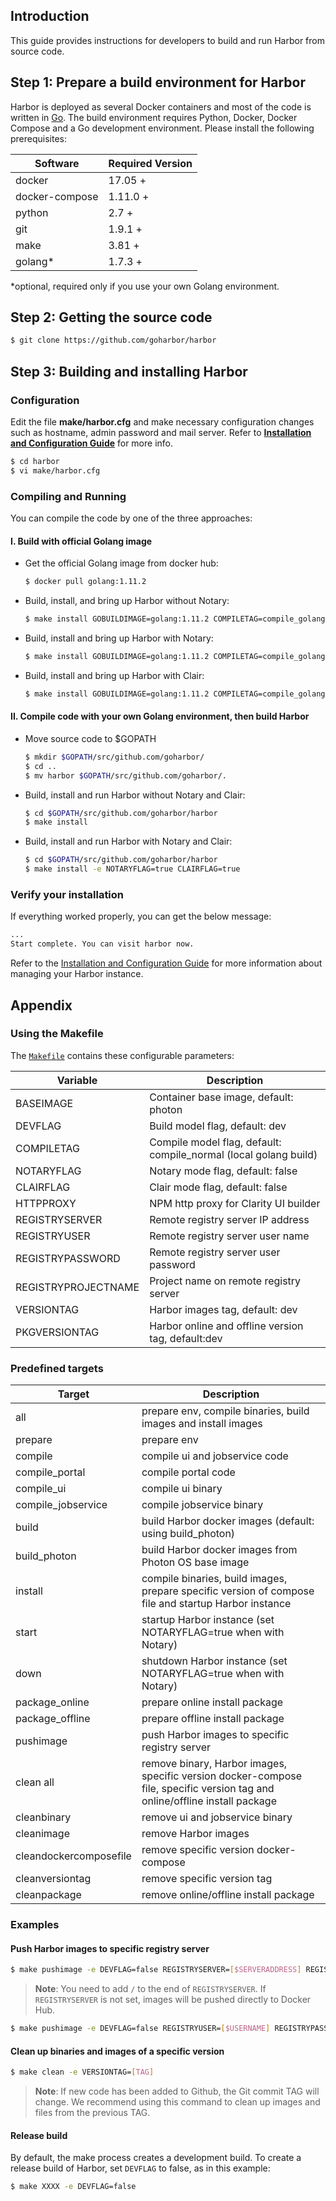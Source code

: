 ## Introduction

This guide provides instructions for developers to build and run Harbor from source code.

## Step 1: Prepare a build environment for Harbor

Harbor is deployed as several Docker containers and most of the code is written in [Go](https://golang.org). The build environment requires Python, Docker, Docker Compose and a Go development environment. Please install the following prerequisites:


Software              | Required Version
----------------------|--------------------------
docker                | 17.05 +
docker-compose        | 1.11.0 +
python                | 2.7 +
git                   | 1.9.1 +
make                  | 3.81 +
golang*               | 1.7.3 +

*optional, required only if you use your own Golang environment.


## Step 2: Getting the source code

```sh
$ git clone https://github.com/goharbor/harbor
```

## Step 3: Building and installing Harbor

### Configuration

Edit the file **make/harbor.cfg** and make necessary configuration changes such as hostname, admin password and mail server. Refer to **[Installation and Configuration Guide](installation_guide.md#configuring-harbor)** for more info.

```sh
$ cd harbor
$ vi make/harbor.cfg
```

### Compiling and Running

You can compile the code by one of the three approaches:

#### I. Build with official Golang image

* Get the official Golang image from docker hub:

   ```sh
   $ docker pull golang:1.11.2
   ```

*  Build, install, and bring up Harbor without Notary:

   ```sh
   $ make install GOBUILDIMAGE=golang:1.11.2 COMPILETAG=compile_golangimage
   ```

*  Build, install and bring up Harbor with Notary:

   ```sh
   $ make install GOBUILDIMAGE=golang:1.11.2 COMPILETAG=compile_golangimage NOTARYFLAG=true
   ```

*  Build, install and bring up Harbor with Clair:

   ```sh
   $ make install GOBUILDIMAGE=golang:1.11.2 COMPILETAG=compile_golangimage CLAIRFLAG=true
   ```

#### II. Compile code with your own Golang environment, then build Harbor

* Move source code to $GOPATH

   ```sh
   $ mkdir $GOPATH/src/github.com/goharbor/
   $ cd ..
   $ mv harbor $GOPATH/src/github.com/goharbor/.
   ```

*  Build, install and run Harbor without Notary and Clair:

   ```sh
   $ cd $GOPATH/src/github.com/goharbor/harbor
   $ make install
   ```

*  Build, install and run Harbor with Notary and Clair:

   ```sh
   $ cd $GOPATH/src/github.com/goharbor/harbor
   $ make install -e NOTARYFLAG=true CLAIRFLAG=true
   ```   
 
### Verify your installation

If everything worked properly, you can get the below message:

   ```sh
   ...
   Start complete. You can visit harbor now.
   ```

Refer to the [Installation and Configuration Guide](installation_guide.md#managing-harbors-lifecycle) for more information about managing your Harbor instance.   

## Appendix

### Using the Makefile

The [`Makefile`](../Makefile) contains these configurable parameters:

Variable           | Description
-------------------|-------------
BASEIMAGE          | Container base image, default: photon
DEVFLAG            | Build model flag, default: dev
COMPILETAG         | Compile model flag, default: compile_normal (local golang build)
NOTARYFLAG         | Notary mode flag, default: false
CLAIRFLAG          | Clair mode flag, default: false
HTTPPROXY          | NPM http proxy for Clarity UI builder
REGISTRYSERVER     | Remote registry server IP address
REGISTRYUSER       | Remote registry server user name
REGISTRYPASSWORD   | Remote registry server user password
REGISTRYPROJECTNAME| Project name on remote registry server
VERSIONTAG         | Harbor images tag, default: dev
PKGVERSIONTAG      | Harbor online and offline version tag, default:dev

### Predefined targets

Target              | Description
--------------------|-------------
all                 | prepare env, compile binaries, build images and install images
prepare             | prepare env
compile             | compile ui and jobservice code
compile_portal      | compile portal code
compile_ui          | compile ui binary
compile_jobservice  | compile jobservice binary
build               | build Harbor docker images (default: using build_photon)
build_photon        | build Harbor docker images from Photon OS base image
install             | compile binaries, build images, prepare specific version of compose file and startup Harbor instance
start               | startup Harbor instance (set NOTARYFLAG=true when with Notary)
down                | shutdown Harbor instance (set NOTARYFLAG=true when with Notary)
package_online      | prepare online install package
package_offline     | prepare offline install package
pushimage           | push Harbor images to specific registry server
clean all           | remove binary, Harbor images, specific version docker-compose file, specific version tag and online/offline install package
cleanbinary         | remove ui and jobservice binary
cleanimage          | remove Harbor images
cleandockercomposefile  | remove specific version docker-compose
cleanversiontag     | remove specific version tag
cleanpackage        | remove online/offline install package

### Examples

#### Push Harbor images to specific registry server

```sh
$ make pushimage -e DEVFLAG=false REGISTRYSERVER=[$SERVERADDRESS] REGISTRYUSER=[$USERNAME] REGISTRYPASSWORD=[$PASSWORD] REGISTRYPROJECTNAME=[$PROJECTNAME]
```

> **Note**: You need to add `/` to the end of `REGISTRYSERVER`. If `REGISTRYSERVER` is not set, images will be pushed directly to Docker Hub.


```sh
$ make pushimage -e DEVFLAG=false REGISTRYUSER=[$USERNAME] REGISTRYPASSWORD=[$PASSWORD] REGISTRYPROJECTNAME=[$PROJECTNAME]
```

#### Clean up binaries and images of a specific version

```sh
$ make clean -e VERSIONTAG=[TAG]
```

> **Note**: If new code has been added to Github, the Git commit TAG will change. We recommend using this command to clean up images and files from the previous TAG.

#### Release build

By default, the make process creates a development build. To create a release build of Harbor, set `DEVFLAG` to false, as in this example:

```sh
$ make XXXX -e DEVFLAG=false
```
